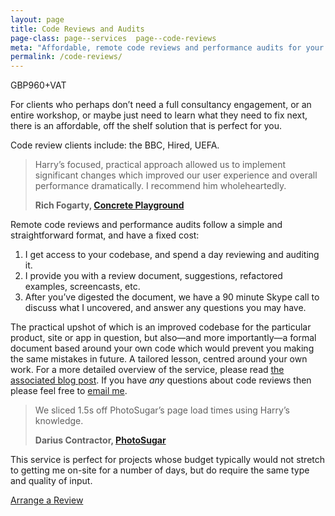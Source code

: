```yaml
---
layout: page
title: Code Reviews and Audits
page-class: page--services  page--code-reviews
meta: "Affordable, remote code reviews and performance audits for your product"
permalink: /code-reviews/
---
```


<p class="u-text-prominent">GBP960+VAT</p>

For clients who perhaps don’t need a full consultancy engagement, or an entire
workshop, or maybe just need to learn what they need to fix next, there is an
affordable, off the shelf solution that is perfect for you.

Code review clients include: the BBC, Hired, UEFA.

<blockquote class="pull-quote" id="quote:rich-fogarty">
  <p>Harry’s focused, practical approach allowed us to implement significant
  changes which improved our user experience and overall performance
  dramatically. I recommend him wholeheartedly.</p>
  <b class="source  pull-quote__source">Rich Fogarty, <a href="http://concreteplayground.com">Concrete Playground</a></b>
</blockquote>

Remote code reviews and performance audits follow a simple and straightforward
format, and have a fixed cost:

1. I get access to your codebase, and spend a day reviewing and auditing it.
2. I provide you with a review document, suggestions, refactored examples,
   screencasts, etc.
3. After you’ve digested the document, we have a 90 minute Skype call to discuss
   what I uncovered, and answer any questions you may have.

The practical upshot of which is an improved codebase for the particular
product, site or app in question, but also—and more importantly—a formal
document based around your own code which would prevent you making the same
mistakes in future. A tailored lesson, centred around your own work. For a more
detailed overview of the service, please read [the associated blog
post](/2013/11/code-reviews-as-service/). If you have _any_ questions about code
reviews then please feel free to [email me](mailto:csswizardry@gmail.com).

<blockquote class="pull-quote" id="quote:darius-contractor">
  <p>We sliced 1.5s off PhotoSugar’s page load times using Harry’s knowledge.</p>
  <b class="source  pull-quote__source">Darius Contractor, <a href="http://www.photosugar.com/">PhotoSugar</a></b>
</blockquote>

This service is perfect for projects whose budget typically would not stretch to
getting me on-site for a number of days, but do require the same type and
quality of input.

<a href="mailto:csswizardry@gmail.com?subject=Code%20Review" class="btn  btn--full">Arrange a Review</a>
